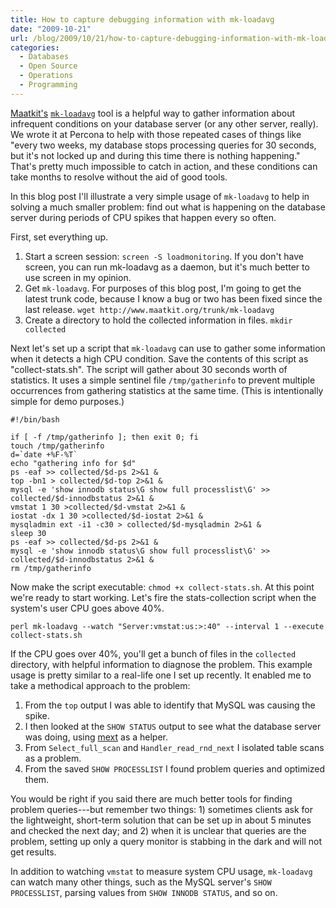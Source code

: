 ```yaml
---
title: How to capture debugging information with mk-loadavg
date: "2009-10-21"
url: /blog/2009/10/21/how-to-capture-debugging-information-with-mk-loadavg/
categories:
  - Databases
  - Open Source
  - Operations
  - Programming
---
```

[Maatkit's](http://www.maatkit.org/) [`mk-loadavg`](http://www.maatkit.org/doc/mk-loadavg.html) tool is a helpful way to gather information about infrequent conditions on your database server (or any other server, really). We wrote it at Percona to help with those repeated cases of things like "every two weeks, my database stops processing queries for 30 seconds, but it's not locked up and during this time there is nothing happening." That's pretty much impossible to catch in action, and these conditions can take months to resolve without the aid of good tools.

In this blog post I'll illustrate a very simple usage of `mk-loadavg` to help in solving a much smaller problem: find out what is happening on the database server during periods of CPU spikes that happen every so often.

First, set everything up.

1.  Start a screen session: `screen -S loadmonitoring`. If you don't have screen, you can run mk-loadavg as a daemon, but it's much better to use screen in my opinion.
2.  Get `mk-loadavg`. For purposes of this blog post, I'm going to get the latest trunk code, because I know a bug or two has been fixed since the last release. `wget http://www.maatkit.org/trunk/mk-loadavg`
3.  Create a directory to hold the collected information in files. `mkdir collected`

Next let's set up a script that `mk-loadavg` can use to gather some information when it detects a high CPU condition. Save the contents of this script as "collect-stats.sh". The script will gather about 30 seconds worth of statistics. It uses a simple sentinel file `/tmp/gatherinfo` to prevent multiple occurrences from gathering statistics at the same time. (This is intentionally simple for demo purposes.)

```
#!/bin/bash

if [ -f /tmp/gatherinfo ]; then exit 0; fi
touch /tmp/gatherinfo
d=`date +%F-%T`
echo "gathering info for $d"
ps -eaf >> collected/$d-ps 2>&1 &
top -bn1 > collected/$d-top 2>&1 &
mysql -e 'show innodb status\G show full processlist\G' >> collected/$d-innodbstatus 2>&1 &
vmstat 1 30 >collected/$d-vmstat 2>&1 &
iostat -dx 1 30 >collected/$d-iostat 2>&1 &
mysqladmin ext -i1 -c30 > collected/$d-mysqladmin 2>&1 &
sleep 30
ps -eaf >> collected/$d-ps 2>&1 &
mysql -e 'show innodb status\G show full processlist\G' >> collected/$d-innodbstatus 2>&1 &
rm /tmp/gatherinfo
```

Now make the script executable: `chmod +x collect-stats.sh`. At this point we're ready to start working. Let's fire the stats-collection script when the system's user CPU goes above 40%.<cod>

```
perl mk-loadavg --watch "Server:vmstat:us:>:40" --interval 1 --execute collect-stats.sh
```

If the CPU goes over 40%, you'll get a bunch of files in the `collected` directory, with helpful information to diagnose the problem. This example usage is pretty similar to a real-life one I set up recently. It enabled me to take a methodical approach to the problem: 

1.  From the `top` output I was able to identify that MySQL was causing the spike.
2.  I then looked at the `SHOW STATUS` output to see what the database server was doing, using [mext](/blog/2009/10/13/using-mext-to-format-saved-mysqladmin-output-nicely/) as a helper.
3.  From `Select_full_scan` and `Handler_read_rnd_next` I isolated table scans as a problem.
4.  From the saved `SHOW PROCESSLIST` I found problem queries and optimized them.

You would be right if you said there are much better tools for finding problem queries---but remember two things: 1) sometimes clients ask for the lightweight, short-term solution that can be set up in about 5 minutes and checked the next day; and 2) when it is unclear that queries are the problem, setting up only a query monitor is stabbing in the dark and will not get results.

In addition to watching `vmstat` to measure system CPU usage, `mk-loadavg` can watch many other things, such as the MySQL server's `SHOW PROCESSLIST`, parsing values from `SHOW INNODB STATUS`, and so on.


